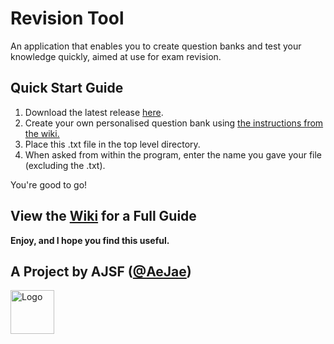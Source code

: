 # Revision Tool
An application that enables you to create question banks and test your knowledge quickly, aimed at use for exam revision.

## Quick Start Guide
1. Download the latest release [here](https://github.com/AeJae/Revision-Tool/releases).
2. Create your own personalised question bank using [the instructions from the wiki.](https://github.com/AeJae/Revision-Tool/wiki/Getting-Started)
3. Place this .txt file in the top level directory.
4. When asked from within the program, enter the name you gave your file (excluding the .txt).

You're good to go!

## View the [Wiki](https://github.com/AeJae/Revision-Tool/wiki) for a Full Guide

**Enjoy, and I hope you find this useful.**

## A Project by AJSF ([@AeJae](https://github.com/AeJae))
<a href="https://arun-fletcher.super.site/" target="_blank"><img src="https://super-static-assets.s3.amazonaws.com/46259e8a-18b0-450f-842a-c773f0c8f2ae/uploads/logo/aba94c59-2eb9-4c3e-bedd-857e4b7535b4.png" alt="Logo" width="70px"></a>
